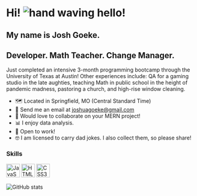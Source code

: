 # **Hi!** ![hand waving hello!](https://user-images.githubusercontent.com/18350557/176309783-0785949b-9127-417c-8b55-ab5a4333674e.gif)
## **My name is Josh Goeke.** 
## Developer. Math Teacher. Change Manager.

Just completed an intensive 3-month programming bootcamp through the University of Texas at Austin! Other experiences include: QA for a gaming studio in the late aughties, teaching Math in public school in the height of pandemic madness, pastoring a church, and high-rise window cleaning. 

* 🗺️ Located in Springfield, MO (Central Standard Time)
* 📧 Send me an email at joshuagoeke@gmail.com
* 🤝 Would love to collaborate on your MERN project!
* 📊 I enjoy data analysis.
* 💼 Open to work!
* 🤓 I am licensed to carry dad jokes. I also collect them, so please share!

### **Skills**
<img src="https://raw.githubusercontent.com/danielcranney/readme-generator/main/public/icons/skills/javascript-colored.svg" width="36" height="36" alt="JavaScript" style="max-width: 100%;">
<img src="https://raw.githubusercontent.com/danielcranney/readme-generator/main/public/icons/skills/html5-colored.svg" width="36" height="36" alt="HTML5" style="max-width: 100%;">
<img src="https://raw.githubusercontent.com/danielcranney/readme-generator/main/public/icons/skills/css3-colored.svg" width="36" height="36" alt="CSS3" style="max-width: 100%;">

</br>



![GitHub stats](https://github-readme-stats.vercel.app/api?username=joshuagoeke&show_icons=true)  